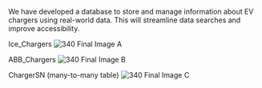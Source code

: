 We have developed a database to store and manage information about EV chargers using real-world data. This will streamline data searches and improve accessibility.

Ice_Chargers
![340 Final Image A](https://github.com/user-attachments/assets/ca4a33d2-39e0-4423-901c-ee64a73f45e5)

ABB_Chargers
![340 Final Image B](https://github.com/user-attachments/assets/828052c3-ba96-483a-9d65-477dfc0d3552)

ChargerSN (many-to-many table)
![340 Final Image C](https://github.com/user-attachments/assets/50ec065f-5a35-46eb-8dae-16150c84e7e7)
